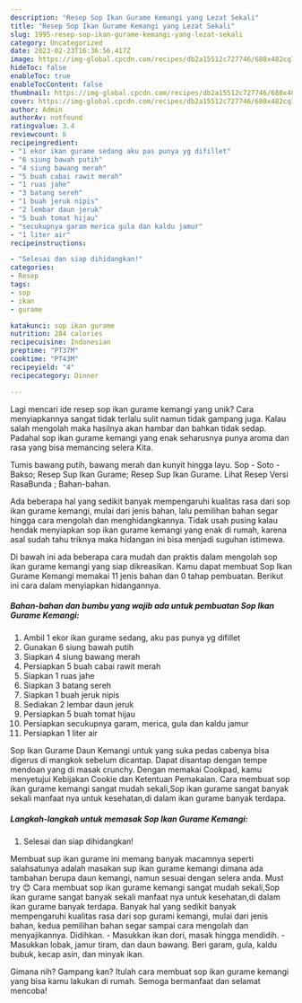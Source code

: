 ```yaml
---
description: "Resep Sop Ikan Gurame Kemangi yang Lezat Sekali"
title: "Resep Sop Ikan Gurame Kemangi yang Lezat Sekali"
slug: 1995-resep-sop-ikan-gurame-kemangi-yang-lezat-sekali
category: Uncategorized
date: 2023-02-23T16:36:56.417Z
image: https://img-global.cpcdn.com/recipes/db2a15512c727746/680x482cq70/sop-ikan-gurame-kemangi-foto-resep-utama.jpg
hideToc: false
enableToc: true
enableTocContent: false
thumbnail: https://img-global.cpcdn.com/recipes/db2a15512c727746/680x482cq70/sop-ikan-gurame-kemangi-foto-resep-utama.jpg
cover: https://img-global.cpcdn.com/recipes/db2a15512c727746/680x482cq70/sop-ikan-gurame-kemangi-foto-resep-utama.jpg
author: Admin
authorAv: notfound
ratingvalue: 3.4
reviewcount: 6
recipeingredient:
- "1 ekor ikan gurame sedang aku pas punya yg difillet"
- "6 siung bawah putih"
- "4 siung bawang merah"
- "5 buah cabai rawit merah"
- "1 ruas jahe"
- "3 batang sereh"
- "1 buah jeruk nipis"
- "2 lembar daun jeruk"
- "5 buah tomat hijau"
- "secukupnya garam merica gula dan kaldu jamur"
- "1 liter air"
recipeinstructions:

- "Selesai dan siap dihidangkan!"
categories:
- Resep
tags:
- sop
- ikan
- gurame

katakunci: sop ikan gurame 
nutrition: 284 calories
recipecuisine: Indonesian
preptime: "PT37M"
cooktime: "PT43M"
recipeyield: "4"
recipecategory: Dinner

---
```





Lagi mencari ide resep sop ikan gurame kemangi yang unik? Cara menyiapkannya sangat tidak terlalu sulit namun tidak gampang juga. Kalau salah mengolah maka hasilnya akan hambar dan bahkan tidak sedap. Padahal sop ikan gurame kemangi yang enak seharusnya punya aroma dan rasa yang bisa memancing selera Kita.





Tumis bawang putih, bawang merah dan kunyit hingga layu. Sop - Soto - Bakso; Resep Sup Ikan Gurame; Resep Sup Ikan Gurame. Lihat Resep Versi RasaBunda ; Bahan-bahan.

Ada beberapa hal yang sedikit banyak mempengaruhi kualitas rasa dari sop ikan gurame kemangi, mulai dari jenis bahan, lalu pemilihan bahan segar hingga cara mengolah dan menghidangkannya. Tidak usah pusing kalau hendak menyiapkan sop ikan gurame kemangi yang enak di rumah, karena asal sudah tahu triknya maka hidangan ini bisa menjadi suguhan istimewa.






Di bawah ini ada beberapa cara mudah dan praktis dalam mengolah sop ikan gurame kemangi yang siap dikreasikan. Kamu dapat membuat Sop Ikan Gurame Kemangi memakai 11 jenis bahan dan 0 tahap pembuatan. Berikut ini cara dalam menyiapkan hidangannya.

<!--inarticleads1-->

##### Bahan-bahan dan bumbu yang wajib ada untuk pembuatan Sop Ikan Gurame Kemangi:

1. Ambil 1 ekor ikan gurame sedang, aku pas punya yg difillet
1. Gunakan 6 siung bawah putih
1. Siapkan 4 siung bawang merah
1. Persiapkan 5 buah cabai rawit merah
1. Siapkan 1 ruas jahe
1. Siapkan 3 batang sereh
1. Siapkan 1 buah jeruk nipis
1. Sediakan 2 lembar daun jeruk
1. Persiapkan 5 buah tomat hijau
1. Persiapkan secukupnya garam, merica, gula dan kaldu jamur
1. Persiapkan 1 liter air


Sop Ikan Gurame Daun Kemangi untuk yang suka pedas cabenya bisa digerus di mangkok sebelum dicantap. Dapat disantap dengan tempe mendoan yang di masak crunchy. Dengan memakai Cookpad, kamu menyetujui Kebijakan Cookie dan Ketentuan Pemakaian. Cara membuat sop ikan gurame kemangi sangat mudah sekali,Sop ikan gurame sangat banyak sekali manfaat nya untuk kesehatan,di dalam ikan gurame banyak terdapa. 

<!--inarticleads2-->

##### Langkah-langkah untuk memasak Sop Ikan Gurame Kemangi:


1. Selesai dan siap dihidangkan!

Membuat sup ikan gurame ini memang banyak macamnya seperti salahsatunya adalah masakan sup ikan gurame kemangi dimana ada tambahan berupa daun kemangi, namun sesuai dengan selera anda. Must try 😊 Cara membuat sop ikan gurame kemangi sangat mudah sekali,Sop ikan gurame sangat banyak sekali manfaat nya untuk kesehatan,di dalam ikan gurame banyak terdapa. Banyak hal yang sedikit banyak mempengaruhi kualitas rasa dari sop gurami kemangi, mulai dari jenis bahan, kedua pemilihan bahan segar sampai cara mengolah dan menyajikannya. Didihkan. - Masukkan ikan dori, masak hingga mendidih. - Masukkan lobak, jamur tiram, dan daun bawang. Beri garam, gula, kaldu bubuk, kecap asin, dan minyak ikan. 

Gimana nih? Gampang kan? Itulah cara membuat sop ikan gurame kemangi yang bisa kamu lakukan di rumah. Semoga bermanfaat dan selamat mencoba!

